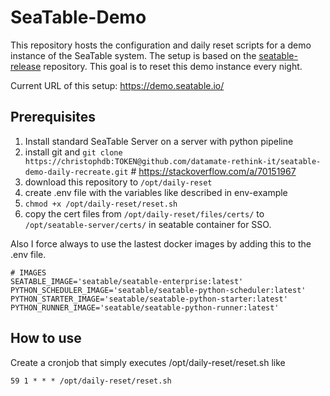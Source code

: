 # SeaTable-Demo

This repository hosts the configuration and daily reset scripts for a demo instance of the SeaTable system. The setup is based on the [seatable-release](https://github.com/seatable/seatable-release) repository.
This goal is to reset this demo instance every night.

Current URL of this setup: https://demo.seatable.io/

## Prerequisites

1. Install standard SeaTable Server on a server with python pipeline
2. install git and `git clone https://christophdb:TOKEN@github.com/datamate-rethink-it/seatable-demo-daily-recreate.git` # https://stackoverflow.com/a/70151967
3. download this repository to `/opt/daily-reset`
4. create .env file with the variables like described in env-example
5. `chmod +x /opt/daily-reset/reset.sh`
6. copy the cert files from `/opt/daily-reset/files/certs/` to `/opt/seatable-server/certs/` in seatable container for SSO.

Also I force always to use the lastest docker images by adding this to the .env file.

```
# IMAGES
SEATABLE_IMAGE='seatable/seatable-enterprise:latest'
PYTHON_SCHEDULER_IMAGE='seatable/seatable-python-scheduler:latest'
PYTHON_STARTER_IMAGE='seatable/seatable-python-starter:latest'
PYTHON_RUNNER_IMAGE='seatable/seatable-python-runner:latest'
```

## How to use

Create a cronjob that simply executes /opt/daily-reset/reset.sh like

```
59 1 * * * /opt/daily-reset/reset.sh
```

